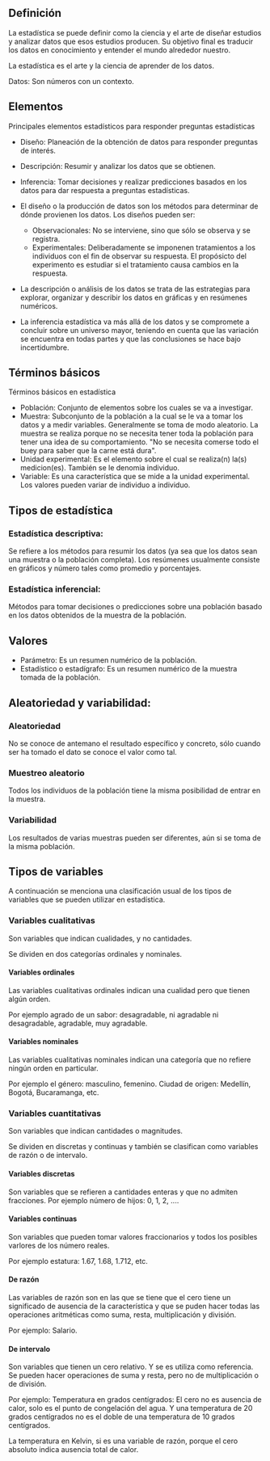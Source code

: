 <!---
layout: curso
title: 'Introducción'
custom_js: 'mathjax'
order: 2
--->


## Definición

La estadística se puede definir como la ciencia y el arte de 
diseñar estudios y analizar datos que esos estudios producen.
Su objetivo final es traducir los datos en conocimiento y
entender el mundo alrededor nuestro.

La estadística es el arte y la ciencia de aprender de los datos.

Datos: Son números con un contexto.

## Elementos
Principales elementos estadísticos para responder preguntas estadísticas

 - Diseño: Planeación de la obtención de datos para responder preguntas de interés.
 - Descripción: Resumir y analizar los datos que se obtienen.
 - Inferencia: Tomar decisiones y realizar predicciones basados en los datos para
  dar respuesta a preguntas estadísticas.

 - El diseño o la producción de datos son los métodos para determinar de
   dónde provienen los datos.
    Los diseños pueden ser:
    * Observacionales: No se interviene, sino que sólo se observa y se registra.
    * Experimentales: Deliberadamente se imponenen tratamientos a los individuos
      con el fin de observar su respuesta. El propósicto del experimento
      es estudiar si el tratamiento causa cambios en la respuesta.

 - La descripción o análisis de los datos se trata de las estrategias para
   explorar, organizar y describir los datos en gráficas y en resúmenes 
   numéricos.
 - La inferencia estadística va más allá de los datos y se compromete a
   concluir sobre un universo mayor, teniendo en cuenta que las variación
   se encuentra en todas partes y que las conclusiones se hace bajo incertidumbre.

## Términos básicos

Términos básicos en estadística

 * Población: Conjunto de elementos sobre los cuales se va a investigar.
 * Muestra: Subconjunto de la población a la cual se le va a tomar los datos y
       a medir variables. Generalmente se toma de modo aleatorio.
       La muestra se realiza porque no se necesita tener toda la población
       para tener una idea de su comportamiento.
       "No se necesita comerse todo el buey para saber que la carne está dura".
 * Unidad experimental: Es el elemento sobre el cual se realiza(n) la(s) medicion(es).
   También se le denomia individuo.
 * Variable: Es una característica que se mide a la unidad experimental.
   Los valores pueden variar de individuo a individuo.

## Tipos de estadística

### Estadística descriptiva:
   
   Se refiere a los métodos para resumir los datos (ya sea que los datos sean
   una muestra o la población completa). Los resúmenes usualmente consiste
   en gráficos y número tales como promedio y porcentajes.

### Estadística inferencial:

   Métodos para tomar decisiones o predicciones sobre una población basado
   en los datos obtenidos de la muestra de la población.

## Valores

 * Parámetro: Es un resumen numérico de la población.
 * Estadístico o estadígrafo: Es un resumen numérico de la muestra tomada de la población.

## Aleatoriedad y variabilidad:

### Aleatoriedad

 No se conoce de antemano el resultado específico y concreto, sólo cuando
 ser ha tomado el dato se conoce el valor como tal.

### Muestreo aleatorio

Todos los individuos de la población tiene la misma posibilidad de entrar en la muestra.


### Variabilidad

Los resultados de varias muestras pueden ser diferentes, aún si se toma
de la misma población.

## Tipos de variables

A continuación se menciona una clasificación usual de los tipos de variables
que se pueden utilizar en estadística.

### Variables cualitativas

Son variables que indican cualidades, y no cantidades.

Se dividen en dos categorías ordinales y nominales.
#### Variables ordinales
Las variables cualitativas ordinales indican una cualidad pero que tienen
algún orden.

Por ejemplo agrado de un sabor: desagradable, ni agradable ni
desagradable, agradable, muy agradable.

#### Variables nominales
Las variables cualitativas nominales indican una categoría que no refiere
ningún orden en particular.

Por ejemplo el género: masculino, femenino. Ciudad de origen: Medellín,
Bogotá, Bucaramanga, etc.

### Variables cuantitativas

Son variables que indican cantidades o magnitudes.

Se dividen en discretas y continuas y también se clasifican como variables
de razón o de intervalo.

#### Variables discretas

Son variables que se refieren a cantidades enteras y que no admiten fracciones.
Por ejemplo número de hijos: 0, 1, 2, .... 

#### Variables continuas

Son variables que pueden tomar valores fraccionarios y todos los posibles
varlores de los número reales.

Por ejemplo estatura: 1.67, 1.68, 1.712, etc.

#### De razón

Las variables de razón son en las que se tiene que el cero tiene un significado
de ausencia de la característica y que se puden hacer todas las operaciones
aritméticas como suma, resta, multiplicación y división.

Por ejemplo: Salario.

#### De intervalo

Son variables que tienen un cero relativo. Y se es utiliza como referencia.
Se pueden hacer operaciones de suma y resta, pero no de multiplicación o
de división.

Por ejemplo: Temperatura en grados centígrados: El cero no es ausencia de
calor, solo es el punto de congelación del agua. Y una temperatura de 20 grados
centígrados no es el doble de una temperatura de 10 grados centígrados.

La temperatura en Kelvin, si es una variable de razón, porque el cero
absoluto indica ausencia total de calor.







